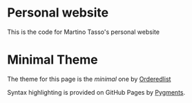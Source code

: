 # Personal website
This is the code for Martino Tasso's personal website

# Minimal Theme

The theme for this page is the *minimal* one by [Orderedlist](https://github.com/orderedlist)

Syntax highlighting is provided on GitHub Pages by [Pygments](http://pygments.org).





